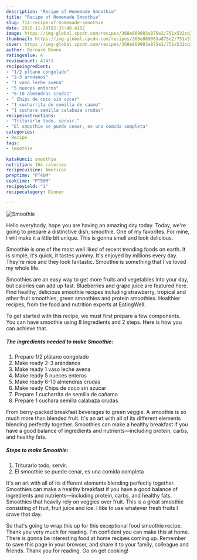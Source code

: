 ```yaml
---
description: "Recipe of Homemade Smoothie"
title: "Recipe of Homemade Smoothie"
slug: 714-recipe-of-homemade-smoothie
date: 2020-11-29T02:35:48.418Z
image: https://img-global.cpcdn.com/recipes/368e869083a875e2/751x532cq70/smoothie-foto-principal.jpg
thumbnail: https://img-global.cpcdn.com/recipes/368e869083a875e2/751x532cq70/smoothie-foto-principal.jpg
cover: https://img-global.cpcdn.com/recipes/368e869083a875e2/751x532cq70/smoothie-foto-principal.jpg
author: Bernard Boone
ratingvalue: 4
reviewcount: 41473
recipeingredient:
- "1/2 pltano congelado"
- "2-3 arndanos"
- "1 vaso leche avena"
- "5 nueces enteros"
- "6-10 almendras crudas"
- " Chips de coco sin azcar"
- "1 cucharrita de semilla de caamo"
- "1 cuchara semilla calabaza crudas"
recipeinstructions:
- "Triturarlo todo, servir."
- "El smoothie se puede cenar, es una comida completa"
categories:
- Recipe
tags:
- smoothie

katakunci: smoothie 
nutrition: 164 calories
recipecuisine: American
preptime: "PT40M"
cooktime: "PT50M"
recipeyield: "1"
recipecategory: Dinner

---
```



![Smoothie](https://img-global.cpcdn.com/recipes/368e869083a875e2/751x532cq70/smoothie-foto-principal.jpg)

Hello everybody, hope you are having an amazing day today. Today, we're going to prepare a distinctive dish, smoothie. One of my favorites. For mine, I will make it a little bit unique. This is gonna smell and look delicious.

Smoothie is one of the most well liked of recent trending foods on earth. It is simple, it's quick, it tastes yummy. It's enjoyed by millions every day. They're nice and they look fantastic. Smoothie is something that I've loved my whole life.

Smoothies are an easy way to get more fruits and vegetables into your day, but calories can add up fast. Blueberries and grape juice are featured here. Find healthy, delicious smoothie recipes including strawberry, tropical and other fruit smoothies, green smoothies and protein smoothies. Healthier recipes, from the food and nutrition experts at EatingWell.


To get started with this recipe, we must first prepare a few components. You can have smoothie using 8 ingredients and 2 steps. Here is how you can achieve that.

<!--inarticleads1-->

##### The ingredients needed to make Smoothie:

1. Prepare 1/2 plátano congelado
1. Make ready 2-3 arándanos
1. Make ready 1 vaso leche avena
1. Make ready 5 nueces enteros
1. Make ready 6-10 almendras crudas
1. Make ready  Chips de coco sin azúcar
1. Prepare 1 cucharrita de semilla de cañamo
1. Prepare 1 cuchara semilla calabaza crudas


From berry-packed breakfast beverages to green veggie. A smoothie is so much more than blended fruit. It&#39;s an art with all of its different elements blending perfectly together. Smoothies can make a healthy breakfast if you have a good balance of ingredients and nutrients—including protein, carbs, and healthy fats. 

<!--inarticleads2-->

##### Steps to make Smoothie:

1. Triturarlo todo, servir.
1. El smoothie se puede cenar, es una comida completa


It&#39;s an art with all of its different elements blending perfectly together. Smoothies can make a healthy breakfast if you have a good balance of ingredients and nutrients—including protein, carbs, and healthy fats. Smoothies that heavily rely on veggies over fruit. This is a great smoothie consisting of fruit, fruit juice and ice. I like to use whatever fresh fruits I crave that day. 

So that's going to wrap this up for this exceptional food smoothie recipe. Thank you very much for reading. I'm confident you can make this at home. There is gonna be interesting food at home recipes coming up. Remember to save this page in your browser, and share it to your family, colleague and friends. Thank you for reading. Go on get cooking!
